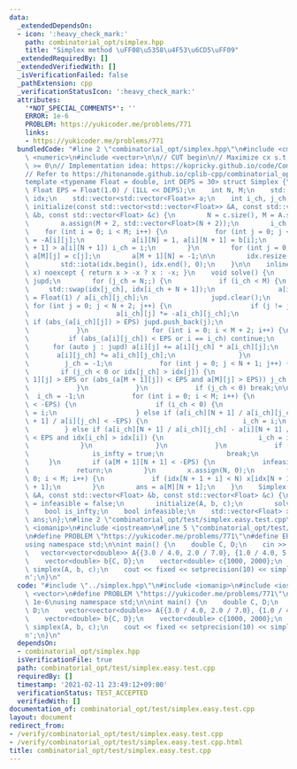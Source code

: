 ```yaml
---
data:
  _extendedDependsOn:
  - icon: ':heavy_check_mark:'
    path: combinatorial_opt/simplex.hpp
    title: "Simplex method \uFF08\u5358\u4F53\u6CD5\uFF09"
  _extendedRequiredBy: []
  _extendedVerifiedWith: []
  _isVerificationFailed: false
  _pathExtension: cpp
  _verificationStatusIcon: ':heavy_check_mark:'
  attributes:
    '*NOT_SPECIAL_COMMENTS*': ''
    ERROR: 1e-6
    PROBLEM: https://yukicoder.me/problems/771
    links:
    - https://yukicoder.me/problems/771
  bundledCode: "#line 2 \"combinatorial_opt/simplex.hpp\"\n#include <cmath>\n#include\
    \ <numeric>\n#include <vector>\n\n// CUT begin\n// Maximize cx s.t. Ax <= b, x\
    \ >= 0\n// Implementation idea: https://kopricky.github.io/code/Computation_Advanced/simplex.html\n\
    // Refer to https://hitonanode.github.io/cplib-cpp/combinatorial_opt/simplex.hpp\n\
    template <typename Float = double, int DEPS = 30> struct Simplex {\n    const\
    \ Float EPS = Float(1.0) / (1LL << DEPS);\n    int N, M;\n    std::vector<int>\
    \ idx;\n    std::vector<std::vector<Float>> a;\n    int i_ch, j_ch;\n\n    void\
    \ initialize(const std::vector<std::vector<Float>> &A, const std::vector<Float>\
    \ &b, const std::vector<Float> &c) {\n        N = c.size(), M = A.size();\n\n\
    \        a.assign(M + 2, std::vector<Float>(N + 2));\n        i_ch = M;\n    \
    \    for (int i = 0; i < M; i++) {\n            for (int j = 0; j < N; j++) a[i][j]\
    \ = -A[i][j];\n            a[i][N] = 1, a[i][N + 1] = b[i];\n            if (a[i_ch][N\
    \ + 1] > a[i][N + 1]) i_ch = i;\n        }\n        for (int j = 0; j < N; j++)\
    \ a[M][j] = c[j];\n        a[M + 1][N] = -1;\n\n        idx.resize(N + M + 1);\n\
    \        std::iota(idx.begin(), idx.end(), 0);\n    }\n\n    inline Float abs_(Float\
    \ x) noexcept { return x > -x ? x : -x; }\n    void solve() {\n        std::vector<int>\
    \ jupd;\n        for (j_ch = N;;) {\n            if (i_ch < M) {\n           \
    \     std::swap(idx[j_ch], idx[i_ch + N + 1]);\n                a[i_ch][j_ch]\
    \ = Float(1) / a[i_ch][j_ch];\n                jupd.clear();\n               \
    \ for (int j = 0; j < N + 2; j++) {\n                    if (j != j_ch) {\n  \
    \                      a[i_ch][j] *= -a[i_ch][j_ch];\n                       \
    \ if (abs_(a[i_ch][j]) > EPS) jupd.push_back(j);\n                    }\n    \
    \            }\n                for (int i = 0; i < M + 2; i++) {\n          \
    \          if (abs_(a[i][j_ch]) < EPS or i == i_ch) continue;\n              \
    \      for (auto j : jupd) a[i][j] += a[i][j_ch] * a[i_ch][j];\n             \
    \       a[i][j_ch] *= a[i_ch][j_ch];\n                }\n            }\n\n   \
    \         j_ch = -1;\n            for (int j = 0; j < N + 1; j++) {\n        \
    \        if (j_ch < 0 or idx[j_ch] > idx[j]) {\n                    if (a[M +\
    \ 1][j] > EPS or (abs_(a[M + 1][j]) < EPS and a[M][j] > EPS)) j_ch = j;\n    \
    \            }\n            }\n            if (j_ch < 0) break;\n\n          \
    \  i_ch = -1;\n            for (int i = 0; i < M; i++) {\n                if (a[i][j_ch]\
    \ < -EPS) {\n                    if (i_ch < 0) {\n                        i_ch\
    \ = i;\n                    } else if (a[i_ch][N + 1] / a[i_ch][j_ch] - a[i][N\
    \ + 1] / a[i][j_ch] < -EPS) {\n                        i_ch = i;\n           \
    \         } else if (a[i_ch][N + 1] / a[i_ch][j_ch] - a[i][N + 1] / a[i][j_ch]\
    \ < EPS and idx[i_ch] > idx[i]) {\n                        i_ch = i;\n       \
    \             }\n                }\n            }\n            if (i_ch < 0) {\n\
    \                is_infty = true;\n                break;\n            }\n   \
    \     }\n        if (a[M + 1][N + 1] < -EPS) {\n            infeasible = true;\n\
    \            return;\n        }\n        x.assign(N, 0);\n        for (int i =\
    \ 0; i < M; i++) {\n            if (idx[N + 1 + i] < N) x[idx[N + 1 + i]] = a[i][N\
    \ + 1];\n        }\n        ans = a[M][N + 1];\n    }\n    Simplex(const std::vector<std::vector<Float>>\
    \ &A, const std::vector<Float> &b, const std::vector<Float> &c) {\n        is_infty\
    \ = infeasible = false;\n        initialize(A, b, c);\n        solve();\n    }\n\
    \    bool is_infty;\n    bool infeasible;\n    std::vector<Float> x;\n    Float\
    \ ans;\n};\n#line 2 \"combinatorial_opt/test/simplex.easy.test.cpp\"\n#include\
    \ <iomanip>\n#include <iostream>\n#line 5 \"combinatorial_opt/test/simplex.easy.test.cpp\"\
    \n#define PROBLEM \"https://yukicoder.me/problems/771\"\n#define ERROR 1e-6\n\
    using namespace std;\n\nint main() {\n    double C, D;\n    cin >> C >> D;\n \
    \   vector<vector<double>> A{{3.0 / 4.0, 2.0 / 7.0}, {1.0 / 4.0, 5.0 / 7.0}};\n\
    \    vector<double> b{C, D};\n    vector<double> c{1000, 2000};\n    Simplex<>\
    \ simplex(A, b, c);\n    cout << fixed << setprecision(10) << simplex.ans << '\\\
    n';\n}\n"
  code: "#include \"../simplex.hpp\"\n#include <iomanip>\n#include <iostream>\n#include\
    \ <vector>\n#define PROBLEM \"https://yukicoder.me/problems/771\"\n#define ERROR\
    \ 1e-6\nusing namespace std;\n\nint main() {\n    double C, D;\n    cin >> C >>\
    \ D;\n    vector<vector<double>> A{{3.0 / 4.0, 2.0 / 7.0}, {1.0 / 4.0, 5.0 / 7.0}};\n\
    \    vector<double> b{C, D};\n    vector<double> c{1000, 2000};\n    Simplex<>\
    \ simplex(A, b, c);\n    cout << fixed << setprecision(10) << simplex.ans << '\\\
    n';\n}\n"
  dependsOn:
  - combinatorial_opt/simplex.hpp
  isVerificationFile: true
  path: combinatorial_opt/test/simplex.easy.test.cpp
  requiredBy: []
  timestamp: '2021-02-11 23:49:12+09:00'
  verificationStatus: TEST_ACCEPTED
  verifiedWith: []
documentation_of: combinatorial_opt/test/simplex.easy.test.cpp
layout: document
redirect_from:
- /verify/combinatorial_opt/test/simplex.easy.test.cpp
- /verify/combinatorial_opt/test/simplex.easy.test.cpp.html
title: combinatorial_opt/test/simplex.easy.test.cpp
---
```

